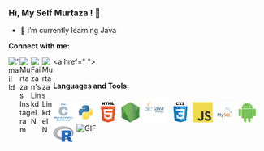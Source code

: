 ### Hi, My Self Murtaza ! 👋

<!--
**murtazashabbir53/murtazashabbir53** is a ✨ _special_ ✨ repository because its `README.md` (this file) appears on your GitHub profile.  

Here are some ideas to get you started: -->


- 🌱 I’m currently learning Java




**Connect with me:**

<a href="murtazshabbir786@gmail.com">
  <img align="left" alt="'mail Id" width="22px" src="https://img.icons8.com/ios-filled/2x/gmail.png" />
</a>

<a href="https://www.instagram.com/azatrum_1252/">
  <img align="left" alt="Murtazas Instagram" width="22px" src="https://cdn.jsdelivr.net/npm/simple-icons@v3/icons/instagram.svg" />
</a>

<a href="<a href="https://www.linkedin.com/in/murtaza-shabbir-710b1a200/">
  <img align="left" alt="Faizan's LinkdeIN" width="22px" src="https://cdn.jsdelivr.net/npm/simple-icons@v3/icons/linkedin.svg" />
</a>">
  <img align="left" alt="Murtazas LinkdeIN" width="22px" src="https://cdn.jsdelivr.net/npm/simple-icons@v3/icons/linkedin.svg" />
</a>
<br/><br/>


**Languages and Tools:**
<br/>
<p align="left"> 
    
  <img src="https://raw.githubusercontent.com/github/explore/80688e429a7d4ef2fca1e82350fe8e3517d3494d/topics/c/c.png" alt="c" width="40" height="40"/>  
    <img src="https://raw.githubusercontent.com/github/explore/80688e429a7d4ef2fca1e82350fe8e3517d3494d/topics/python/python.png" alt="python" width="40" height="40"/> 
  <img src="https://raw.githubusercontent.com/github/explore/80688e429a7d4ef2fca1e82350fe8e3517d3494d/topics/html/html.png" alt="html" width="40" height="40"/> 
  <img src="https://raw.githubusercontent.com/github/explore/80688e429a7d4ef2fca1e82350fe8e3517d3494d/topics/nodejs/nodejs.png" alt="node" width="40" height="40"/> 
  <img src="https://raw.githubusercontent.com/github/explore/80688e429a7d4ef2fca1e82350fe8e3517d3494d/topics/java/java.png" alt="java" width="50" height="50"/>
  <img src="https://raw.githubusercontent.com/github/explore/80688e429a7d4ef2fca1e82350fe8e3517d3494d/topics/css/css.png" alt="css" width="40" height="40"/> 
  <img src="https://raw.githubusercontent.com/github/explore/80688e429a7d4ef2fca1e82350fe8e3517d3494d/topics/javascript/javascript.png" alt="js" width="40" height="40"/> 
  <img src="https://raw.githubusercontent.com/github/explore/80688e429a7d4ef2fca1e82350fe8e3517d3494d/topics/mysql/mysql.png" alt="mysql" width="40" height="40"/> 
  <img src="https://raw.githubusercontent.com/github/explore/80688e429a7d4ef2fca1e82350fe8e3517d3494d/topics/android/android.png" alt="android" width="40" height="40"/> 
  <img src="https://raw.githubusercontent.com/github/explore/80688e429a7d4ef2fca1e82350fe8e3517d3494d/topics/r/r.png" alt="Rstudio" width="40,height="40"/>
  
  <img align="right" alt="GIF" src="https://github.com/abhisheknaiidu/abhisheknaiidu/blob/master/code.gif?raw=true" width="370" height="290" />
<br/><br/>


  <!--<img src="https://devicons.github.io/devicon/devicon.git/icons/mysql/mysql-original-wordmark.svg" alt="mysql" width="40" height="40"/> 
</p>-->


